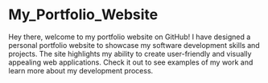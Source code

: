 # My_Portfolio_Website
Hey there, welcome to my portfolio website on GitHub! I have designed a personal portfolio website to showcase my software development skills and projects. The site highlights my ability to create user-friendly and visually appealing web applications. Check it out to see examples of my work and learn more about my development process.
